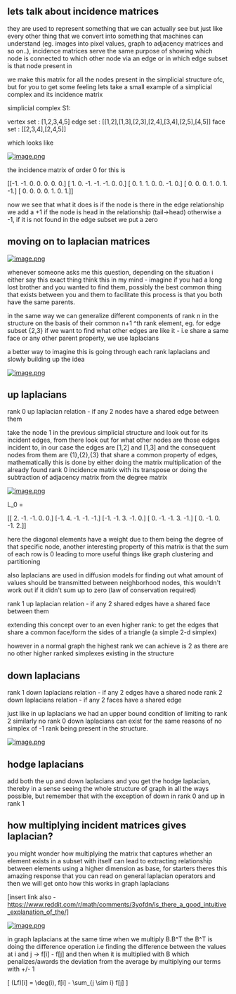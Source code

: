 ## lets talk about incidence matrices 
 
they are used to represent something that we can actually see but just like every other thing that we convert into something that machines can understand (eg. images into pixel values, graph to adjacency matrices and so on..), incidence matrices serve the same purpose of showing which node is connected to which other node via an edge or in which edge subset is that node present in

we make this matrix for all the nodes present in the simplicial structure ofc, but for you to get some feeling lets take a small example of a simplicial complex and its incidence matrix

simplicial complex S1:

vertex set : [1,2,3,4,5]
edge set : [[1,2],[1,3],[2,3],[2,4],[3,4],[2,5],[4,5]]
face set : [[2,3,4],[2,4,5]]

which looks like 

[![image.png](https://i.postimg.cc/X7rqLpBf/image.png)](https://postimg.cc/LnMm64T5)

the incidence matrix of order 0 for this is 

[[-1. -1.  0.  0.  0.  0.  0.]
 [ 1.  0. -1. -1. -1.  0.  0.]
 [ 0.  1.  1.  0.  0. -1.  0.]
 [ 0.  0.  0.  1.  0.  1. -1.]
 [ 0.  0.  0.  0.  1.  0.  1.]]

now we see that what it does is if the node is there in the edge relationship we add a +1 if the node is head in the relationship (tail->head) otherwise a -1, if it is not found in the edge subset we put a zero



## moving on to laplacian matrices 

[![image.png](https://i.postimg.cc/htY4P3Vz/image.png)](https://postimg.cc/hX9R2syc)

whenever someone asks me this question, depending on the situation i either say this exact thing think this in my mind - imagine if you had a long lost brother and you wanted to find them, possibly the best common thing that exists between you and them to facilitate this process is that you both have the same parents.

in the same way we can generalize different components of rank n in the structure on the basis of their common n+1 ^th rank element, eg. for edge subset {2,3} if we want to find what other edges are like it - i.e share a same face or any other parent property, we use laplacians 

a better way to imagine this is going through each rank laplacians and slowly building up the idea 


[![image.png](https://i.postimg.cc/Jh3Fdsrg/image.png)](https://postimg.cc/d71nhtTm)

## up laplacians 

rank 0 up laplacian relation - if any 2 nodes have a shared edge between them 

take the node 1 in the previous simplicial structure and look out for its incident edges, from there look out for what other nodes are those edges incident to, in our case the edges are [1,2] and [1,3] and the consequent nodes from them are {1},{2},{3} that share a common property of edges, mathematically this is done by either doing the matrix multiplication of the already found rank 0 incidence matrix with its transpose or doing the subtraction of adjacency matrix from the degree matrix 

[![image.png](https://i.postimg.cc/dQgz3Pfw/image.png)](https://postimg.cc/fkjHqFZr)

L_0 = 	

[[ 2. -1. -1.  0.  0.]
 [-1.  4. -1. -1. -1.]
 [-1. -1.  3. -1.  0.]
 [ 0. -1. -1.  3. -1.]
 [ 0. -1.  0. -1.  2.]]

here the diagonal elements have a weight due to them being the degree of that specific node, another interesting property of this matrix is that the sum of each row is 0 leading to more useful things like graph clustering and partitioning 

also laplacians are used in diffusion models for finding out what amount of values should be transmitted between neighborhood nodes, this wouldn't work out if it didn't sum up to zero (law of conservation required)

rank 1 up laplacian relation - if any 2 shared edges have a shared face between them 

extending this concept over to an even higher rank: to get the edges that share a common face/form the sides of a triangle (a simple 2-d simplex)


however in a normal graph the highest rank we can achieve is 2 as there are no other higher ranked simplexes existing in the structure



## down laplacians 

rank 1 down laplacians relation - if any 2 edges have a shared node 
rank 2 down laplacians relation - if any 2 faces have a shared edge 

just like in up laplacians we had an upper bound condition of limiting to rank 2 similarly no rank 0 down laplacians can exist for the same reasons of no simplex of -1 rank being present in the structure.

[![image.png](https://i.postimg.cc/65LYXkJ8/image.png)](https://postimg.cc/7fhg1QL4)

## hodge laplacians
add both the up and down laplacians and you get the hodge laplacian, thereby in a sense seeing the whole structure of graph in all the ways possible, but remember that with the exception of down in rank 0 and up in rank 1 

## how multiplying incident matrices gives laplacian?

you might wonder how multiplying the matrix that captures whether an element exists in a subset with itself can lead to extracting relationship between elements using a higher dimension as base, for starters theres this amazing response that you can read on general laplacian operators and then we 
will get onto how this works in graph laplacians

[insert link also - https://www.reddit.com/r/math/comments/3yofdn/is_there_a_good_intuitive_explanation_of_the/] 


[![image.png](https://i.postimg.cc/rwjpBXGF/image.png)](https://postimg.cc/CRZY826W)

in graph laplacians at the same time when we multiply B.B^T the B^T is doing the difference operation i.e finding the difference between the values at i and j -> f[i] - f[j] and then when it is multiplied with B which 
penalizes/awards the deviation from the average by multiplying our terms with +/- 1


\[ (Lf)[i] = \deg(i)\, f[i] - \sum_{j \sim i} f[j] \]

